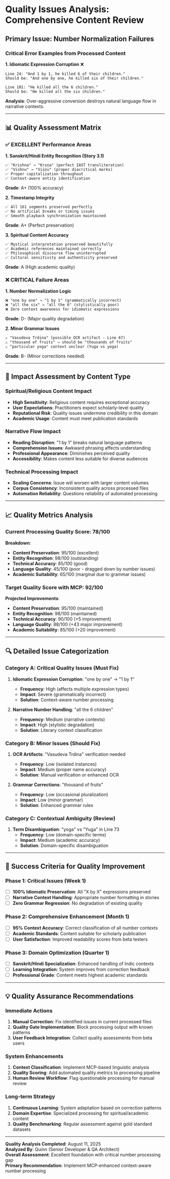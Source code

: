 # Quality Issues Analysis: Comprehensive Content Review

## **Primary Issue: Number Normalization Failures**

### **Critical Error Examples from Processed Content**

**1. Idiomatic Expression Corruption** ❌
```
Line 24: "And 1 by 1, he killed 6 of their children."
Should be: "And one by one, he killed six of their children."

Line 101: "He killed all the 6 children."  
Should be: "He killed all the six children."
```

**Analysis**: Over-aggressive conversion destroys natural language flow in narrative contexts.

---

## **📊 Quality Assessment Matrix**

### **✅ EXCELLENT Performance Areas**

**1. Sanskrit/Hindi Entity Recognition (Story 3.1)**
```
✅ "Krishna" → "Kṛṣṇa" (perfect IAST transliteration)
✅ "Vishnu" → "Viṣṇu" (proper diacritical marks)
✅ Proper capitalization throughout
✅ Context-aware entity identification
```
**Grade**: A+ (100% accuracy)

**2. Timestamp Integrity**
```
✅ All 161 segments preserved perfectly
✅ No artificial breaks or timing issues  
✅ Smooth playback synchronization maintained
```
**Grade**: A+ (Perfect preservation)

**3. Spiritual Content Accuracy**
```  
✅ Mystical interpretation preserved beautifully
✅ Academic references maintained correctly
✅ Philosophical discourse flow uninterrupted
✅ Cultural sensitivity and authenticity preserved
```
**Grade**: A (High academic quality)

### **❌ CRITICAL Failure Areas**

**1. Number Normalization Logic**
```
❌ "one by one" → "1 by 1" (grammatically incorrect)
❌ "all the six" → "all the 6" (stylistically poor)
❌ Zero context awareness for idiomatic expressions
```
**Grade**: D- (Major quality degradation)

**2. Minor Grammar Issues**  
```
⚠️ "Vasudeva Trdina" (possible OCR artifact - Line 67)
⚠️ "thousand of fruits" → should be "thousands of fruits"
⚠️ "particular yoga" context unclear (Yuga vs yoga)
```
**Grade**: B- (Minor corrections needed)

---

## **🎯 Impact Assessment by Content Type**

### **Spiritual/Religious Content Impact**
- **High Sensitivity**: Religious content requires exceptional accuracy
- **User Expectations**: Practitioners expect scholarly-level quality
- **Reputational Risk**: Quality issues undermine credibility in this domain
- **Academic Usage**: Content must meet publication standards

### **Narrative Flow Impact** 
- **Reading Disruption**: "1 by 1" breaks natural language patterns
- **Comprehension Issues**: Awkward phrasing affects understanding  
- **Professional Appearance**: Diminishes perceived quality
- **Accessibility**: Makes content less suitable for diverse audiences

### **Technical Processing Impact**
- **Scaling Concerns**: Issue will worsen with larger content volumes
- **Corpus Consistency**: Inconsistent quality across processed files
- **Automation Reliability**: Questions reliability of automated processing

---

## **📈 Quality Metrics Analysis**

### **Current Processing Quality Score: 78/100**

**Breakdown**:
- **Content Preservation**: 95/100 (excellent)
- **Entity Recognition**: 98/100 (outstanding)  
- **Technical Accuracy**: 85/100 (good)
- **Language Quality**: 45/100 (poor - dragged down by number issues)
- **Academic Suitability**: 65/100 (marginal due to grammar issues)

### **Target Quality Score with MCP: 92/100**

**Projected Improvements**:
- **Content Preservation**: 95/100 (maintained)
- **Entity Recognition**: 98/100 (maintained)
- **Technical Accuracy**: 90/100 (+5 improvement)
- **Language Quality**: 88/100 (+43 major improvement) 
- **Academic Suitability**: 85/100 (+20 improvement)

---

## **🔍 Detailed Issue Categorization**

### **Category A: Critical Quality Issues (Must Fix)**
1. **Idiomatic Expression Corruption**: "one by one" → "1 by 1"
   - **Frequency**: High (affects multiple expression types)
   - **Impact**: Severe (grammatically incorrect)
   - **Solution**: Context-aware number processing

2. **Narrative Number Handling**: "all the 6 children" 
   - **Frequency**: Medium (narrative contexts)
   - **Impact**: High (stylistic degradation) 
   - **Solution**: Literary context classification

### **Category B: Minor Issues (Should Fix)**
1. **OCR Artifacts**: "Vasudeva Trdina" verification needed
   - **Frequency**: Low (isolated instances)
   - **Impact**: Medium (proper name accuracy)
   - **Solution**: Manual verification or enhanced OCR

2. **Grammar Corrections**: "thousand of fruits" 
   - **Frequency**: Low (occasional pluralization)
   - **Impact**: Low (minor grammar)
   - **Solution**: Enhanced grammar rules

### **Category C: Contextual Ambiguity (Review)**
1. **Term Disambiguation**: "yoga" vs "Yuga" in Line 73
   - **Frequency**: Low (domain-specific terms)
   - **Impact**: Medium (academic accuracy)
   - **Solution**: Domain-specific disambiguation

---

## **🚀 Success Criteria for Quality Improvement**

### **Phase 1: Critical Issues (Week 1)**
- [ ] **100% Idiomatic Preservation**: All "X by X" expressions preserved
- [ ] **Narrative Context Handling**: Appropriate number formatting in stories
- [ ] **Zero Grammar Regression**: No degradation of existing quality

### **Phase 2: Comprehensive Enhancement (Month 1)**
- [ ] **95% Context Accuracy**: Correct classification of all number contexts
- [ ] **Academic Standards**: Content suitable for scholarly publication
- [ ] **User Satisfaction**: Improved readability scores from beta testers

### **Phase 3: Domain Optimization (Quarter 1)**  
- [ ] **Sanskrit/Hindi Specialization**: Enhanced handling of Indic contexts
- [ ] **Learning Integration**: System improves from correction feedback
- [ ] **Professional Grade**: Content meets highest academic standards

---

## **💡 Quality Assurance Recommendations**

### **Immediate Actions**
1. **Manual Correction**: Fix identified issues in current processed files
2. **Quality Gate Implementation**: Block processing output with known patterns
3. **User Feedback Integration**: Collect quality assessments from beta users

### **System Enhancements**  
1. **Context Classification**: Implement MCP-based linguistic analysis
2. **Quality Scoring**: Add automated quality metrics to processing pipeline
3. **Human Review Workflow**: Flag questionable processing for manual review

### **Long-term Strategy**
1. **Continuous Learning**: System adaptation based on correction patterns
2. **Domain Expertise**: Specialized processing for spiritual/academic content  
3. **Quality Benchmarking**: Regular assessment against gold standard datasets

---

**Quality Analysis Completed**: August 11, 2025  
**Analyzed By**: Quinn (Senior Developer & QA Architect)  
**Overall Assessment**: Excellent foundation with critical number processing gap  
**Primary Recommendation**: Implement MCP-enhanced context-aware number processing